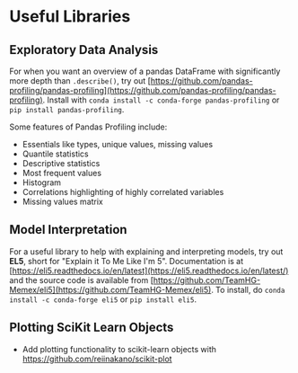 # Useful Libraries


## Exploratory Data Analysis
For when you want an overview of a pandas DataFrame with significantly more depth than `.describe()`, try out [https://github.com/pandas-profiling/pandas-profiling](https://github.com/pandas-profiling/pandas-profiling). Install with `conda install -c conda-forge pandas-profiling` or `pip install pandas-profiling`.

Some features of Pandas Profiling include:
- Essentials like types, unique values, missing values
- Quantile statistics
- Descriptive statistics
- Most frequent values
- Histogram
- Correlations highlighting of highly correlated variables
- Missing values matrix

## Model Interpretation
For a useful library to help with explaining and interpreting models, try out **EL5**, short for "Explain it To Me Like I'm 5". Documentation is at [https://eli5.readthedocs.io/en/latest](https://eli5.readthedocs.io/en/latest/) and the source code is available from [https://github.com/TeamHG-Memex/eli5](https://github.com/TeamHG-Memex/eli5). To install, do `conda install -c conda-forge eli5` or `pip install eli5`.

## Plotting SciKit Learn Objects
- Add plotting functionality to scikit-learn objects with https://github.com/reiinakano/scikit-plot